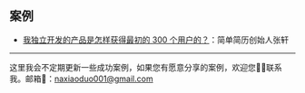 ## 案例

- [我独立开发的产品是怎样获得最初的 300 个用户的？](https://vikingz.me/first-300-customers/ )：简单简历创始人张轩

---

这里我会不定期更新一些成功案例，如果您有愿意分享的案例，欢迎您👏🏻联系我。邮箱📮：naxiaoduo001@gmail.com